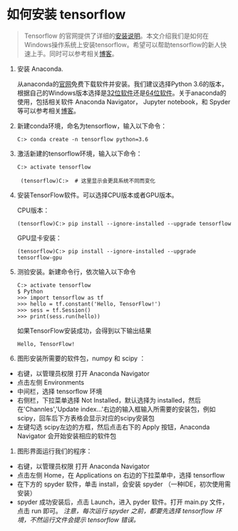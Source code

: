 # 如何安装 tensorflow

> Tensorflow 的官网提供了详细的[安装说明](https://www.tensorflow.org/install/)。本文介绍我们是如何在Windows操作系统上安装tensorflow。希望可以帮助tensorflow的新人快速上手。同时可以参考相关[博客](https://www.w3cschool.cn/tensorflow/tensorflow-lbqi2chw.html)。

1. 安装 Anaconda.

    从anaconda的[官网](https://www.anaconda.com/download/)免费下载软件并安装。我们建议选择Python 3.6的版本，根据自己的Windows版本选择是[32位软件](https://repo.continuum.io/archive/Anaconda3-4.4.0-Windows-x86.exe)还是[64位软件](https://repo.continuum.io/archive/Anaconda3-4.4.0-Windows-x86_64.exe)。关于anaconda的使用，包括相关软件 Anaconda Navigator， Jupyter notebook，和 Spyder等可以参考相关[博客](https://segmentfault.com/a/1190000011126204)。

2. 新建conda环境，命名为tensorflow，输入以下命令：

    `C:> conda create -n tensorflow python=3.6`

3. 激活新建的tensorflow环境，输入以下命令：
    ```
    C:> activate tensorflow

     (tensorflow)C:>  # 这里显示会更具系统不同而变化
    ```

4. 安装TensorFlow软件。可以选择CPU版本或者GPU版本。

    CPU版本：

    `(tensorflow)C:> pip install --ignore-installed --upgrade tensorflow`

    GPU显卡安装：

    `(tensorflow)C:> pip install --ignore-installed --upgrade tensorflow-gpu `

5. 测验安装。新建命令行，依次输入以下命令

    ```
    C:> activate tensorflow
    $ Python
    >>> import tensorflow as tf
    >>> hello = tf.constant('Hello, TensorFlow!')
    >>> sess = tf.Session()
    >>> print(sess.run(hello))
    ```
    如果TensorFlow安装成功，会得到以下输出结果

    `Hello, TensorFlow!`

1. 图形安装所需要的软件包，numpy 和 scipy ：
  - 右键，以管理员权限 打开 Anaconda Navigator
  - 点击左侧 Environments
  - 中间栏，选择 tensorflow 环境
  - 右侧栏，下拉菜单选择 Not Installed，默认选择为 installed，然后在'Channles','Update index...'右边的输入框输入所需要的安装包，例如 scipy，回车后下方表格会显示对应的scipy安装包
  - 左键勾选 scipy左边的方框，然后点击右下的 Apply 按钮，Anaconda Navigator 会开始安装相应的软件包

1. 图形界面运行我们的程序：
  - 右键，以管理员权限 打开 Anaconda Navigator
  - 点击左侧 Home，在 Applications on 右边的下拉菜单中，选择 tensorflow
  - 在下方的 spyder 软件，单击 install，会安装 spyder （一种IDE，初次使用需安装）
  - spyder 成功安装后，点击 Launch，进入 pyder 软件。打开 main.py 文件，点击 run 即可。
  *注意，每次运行 spyder 之前，都要先选择 tensorflow 环境，不然运行文件会提示 tensorflow 错误。*
